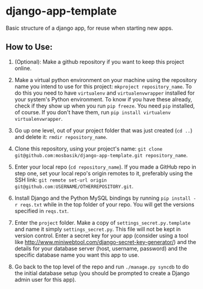 # django-app-template
Basic structure of a django app, for reuse when starting new apps.

## How to Use:

1. (Optional): Make a github repository if you want to keep this project online.

1. Make a virtual python environment on your machine using the repository name you intend to use for this project: `mkproject repository_name`.  To do this you need to have `virtualenv` and `virtualenvwrapper` installed for your system's Python environment.  To know if you have these already, check if they show up when you run `pip freeze`.  You need `pip` installed, of course.  If you don't have them, run `pip install virtualenv virtualenvwrapper`.

1. Go up one level, out of your project folder that was just created (`cd ..`) and delete it: `rmdir repository_name`.

1. Clone this repository, using your project's name: `git clone git@github.com:mosbasik/django-app-template.git repository_name`.

1. Enter your local repo (`cd repository_name`).  If you made a GitHub repo in step one, set your local repo's origin remotes to it, preferably using the SSH link: `git remote set-url origin git@github.com:USERNAME/OTHERREPOSITORY.git`.

1. Install Django and the Python MySQL bindings by running `pip install -r reqs.txt` while in the top folder of your repo.  You will get the versions specified in `reqs.txt`.

1. Enter the `project` folder.  Make a copy of `settings_secret.py.template` and name it simply `settings_secret.py`.  This file will not be kept in version control.  Enter a secret key for your app (consider using a tool like http://www.miniwebtool.com/django-secret-key-generator/) and the details for your database server (host, username, password) and the specific database name you want this app to use.

1. Go back to the top level of the repo and run `./manage.py syncdb` to do the initial database setup (you should be prompted to create a Django admin user for this app).
